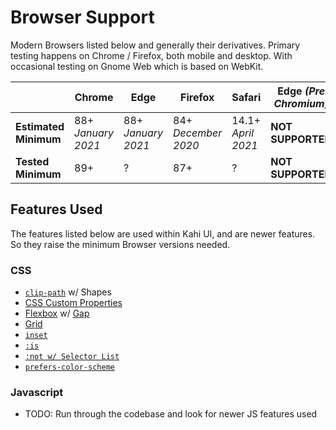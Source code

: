 # Browser Support

Modern Browsers listed below and generally their derivatives. Primary testing happens on Chrome / Firefox, both mobile and desktop. With occasional testing on Gnome Web which is based on WebKit.

|                       | Chrome             | Edge               | Firefox             | Safari             | Edge _(Pre Chromium)_ | Internet Explorer |
| --------------------- | ------------------ | ------------------ | ------------------- | ------------------ | --------------------- | ----------------- |
| **Estimated Minimum** | 88+ _January 2021_ | 88+ _January 2021_ | 84+ _December 2020_ | 14.1+ _April 2021_ | **NOT SUPPORTED**     | **NOT SUPPORTED** |
| **Tested Minimum**    | 89+                | ?                  | 87+                 | ?                  | **NOT SUPPORTED**     | **NOT SUPPORTED** |

## Features Used

The features listed below are used within Kahi UI, and are newer features. So they raise the minimum Browser versions needed.

### CSS

-   [`clip-path`](https://developer.mozilla.org/en-US/docs/Web/CSS/clip-path) w/ Shapes
-   [CSS Custom Properties](https://developer.mozilla.org/en-US/docs/Web/CSS/Using_CSS_custom_properties)
-   [Flexbox](https://developer.mozilla.org/en-US/docs/Web/CSS/display#display_flex) w/ [Gap](https://developer.mozilla.org/en-US/docs/Web/CSS/gap)
-   [Grid](https://developer.mozilla.org/en-US/docs/Web/CSS/display#display_grid)
-   [`inset`](https://developer.mozilla.org/en-US/docs/Web/CSS/inset)
-   [`:is`](https://developer.mozilla.org/en-US/docs/Web/CSS/:is)
-   [`:not w/ Selector List`](https://developer.mozilla.org/en-US/docs/Web/CSS/:not#browser_compatibility)
-   [`prefers-color-scheme`](https://developer.mozilla.org/en-US/docs/Web/CSS/@media/prefers-color-scheme)

### Javascript

-   TODO: Run through the codebase and look for newer JS features used
